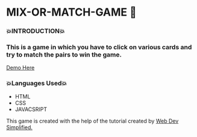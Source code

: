 # MIX-OR-MATCH-GAME 💃

<h3>💥INTRODUCTION💥</h3>
<h3>This is a game in which you have to click on various cards and try to match the pairs to win the game.</h3>
<a href="https://mix-or-match-game.netlify.app/">Demo Here</a>
<br>
<h3>💥Languages Used💥</h3>
<ul>
  <li>HTML</li>
  <li>CSS</li>
  <li>JAVACSRIPT</li>
  </ul>
  
  
<p>This game is created with the help of the tutorial created by <a href="https://www.youtube.com/watch?v=28VfzEiJgy4"> Web Dev Simplified.</a>
